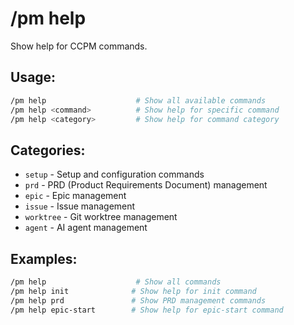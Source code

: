 # /pm help

Show help for CCPM commands.

## Usage:

```bash
/pm help                    # Show all available commands
/pm help <command>          # Show help for specific command
/pm help <category>         # Show help for command category
```

## Categories:

- `setup` - Setup and configuration commands
- `prd` - PRD (Product Requirements Document) management
- `epic` - Epic management
- `issue` - Issue management
- `worktree` - Git worktree management
- `agent` - AI agent management

## Examples:

```bash
/pm help                    # Show all commands
/pm help init              # Show help for init command
/pm help prd               # Show PRD management commands
/pm help epic-start        # Show help for epic-start command
```